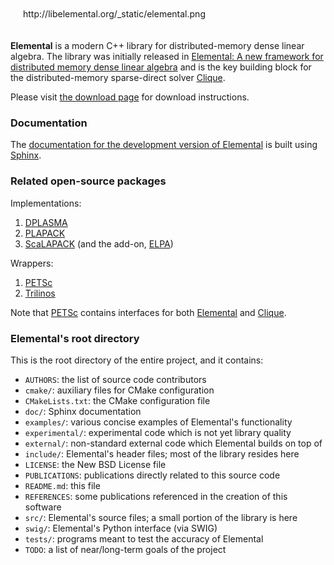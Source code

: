 <p align="left" style="padding: 20px">
http://libelemental.org/_static/elemental.png
</p>

**Elemental** is a modern C++ library for distributed-memory dense linear 
algebra.
The library was initially released in
[Elemental: A new framework for distributed memory dense linear algebra](https://dl.acm.org/citation.cfm?doid=2427023.2427030) 
and is the key building block for the distributed-memory sparse-direct solver 
[Clique](http://www.github.com/poulson/Clique.git).

Please visit [the download page](http://libelemental.org/download/) for 
download instructions.

### Documentation

The [documentation for the development version of Elemental](http://libelemental.org/documentation) is built using [Sphinx](http://sphinx.pocoo.org).

### Related open-source packages

Implementations:

1. [DPLASMA](http://icl.eecs.utk.edu/dplasma/)
2. [PLAPACK](http://www.cs.utexas.edu/~plapack)
3. [ScaLAPACK](http://www.netlib.org/scalapack) (and the add-on, [ELPA](http://elpa.rzg.mpg.de/))

Wrappers:

1. [PETSc](https://www.mcs.anl.gov/petsc/)
2. [Trilinos](http://trilinos.sandia.gov)

Note that [PETSc](https://www.mcs.anl.gov/petsc/) contains interfaces for both 
[Elemental](http://github.com/elemental/Elemental.git) and
[Clique](http://github.com/poulson/Clique.git).

### Elemental's root directory

This is the root directory of the entire project, and it contains:

-  `AUTHORS`: the list of source code contributors
-  `cmake/`: auxiliary files for CMake configuration
-  `CMakeLists.txt`: the CMake configuration file
-  `doc/`: Sphinx documentation 
-  `examples/`: various concise examples of Elemental's functionality
-  `experimental/`: experimental code which is not yet library quality
-  `external/`: non-standard external code which Elemental builds on top of
-  `include/`: Elemental's header files; most of the library resides here
-  `LICENSE`: the New BSD License file
-  `PUBLICATIONS`: publications directly related to this source code
-  `README.md`: this file
-  `REFERENCES`: some publications referenced in the creation of this software
-  `src/`: Elemental's source files; a small portion of the library is here
-  `swig/`: Elemental's Python interface (via SWIG)
-  `tests/`: programs meant to test the accuracy of Elemental
-  `TODO`: a list of near/long-term goals of the project

